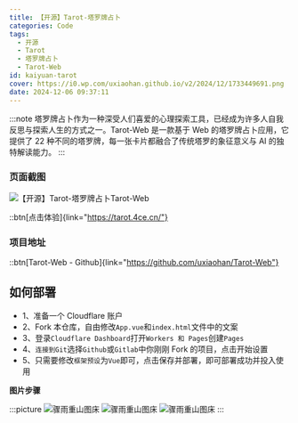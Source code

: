 ```yaml
---
title: 【开源】Tarot-塔罗牌占卜
categories: Code
tags:
  - 开源
  - Tarot
  - 塔罗牌占卜
  - Tarot-Web
id: kaiyuan-tarot
cover: https://i0.wp.com/uxiaohan.github.io/v2/2024/12/1733449691.png
date: 2024-12-06 09:37:11
---
```


:::note
塔罗牌占卜作为一种深受人们喜爱的心理探索工具，已经成为许多人自我反思与探索人生的方式之一。Tarot-Web 是一款基于 Web 的塔罗牌占卜应用，它提供了 22 种不同的塔罗牌，每一张卡片都融合了传统塔罗的象征意义与 AI 的独特解读能力。
:::

### 页面截图

![【开源】Tarot-塔罗牌占卜Tarot-Web](https://i0.wp.com/uxiaohan.github.io/v2/2024/12/1733449968.webp)

::btn[点击体验]{link="https://tarot.4ce.cn/"}

### 项目地址

::btn[Tarot-Web - Github]{link="https://github.com/uxiaohan/Tarot-Web"}

## 如何部署

- 1、准备一个 Cloudflare 账户
- 2、Fork 本仓库，自由修改`App.vue`和`index.html`文件中的文案
- 3、登录`Cloudflare Dashboard`打开`Workers 和 Pages`创建`Pages`
- 4、`连接到Git`选择`Github`或`Gitlab`中你刚刚 Fork 的项目，点击开始设置
- 5、只需要修改`框架预设`为`Vue`即可，点击保存并部署，即可部署成功并投入使用

**图片步骤**

:::picture
![骤雨重山图床](https://i0.wp.com/uxiaohan.github.io/v2/2024/07/1721640641.png)
![骤雨重山图床](https://i0.wp.com/uxiaohan.github.io/v2/2024/07/1721640649.png)
![骤雨重山图床](https://i0.wp.com/uxiaohan.github.io/v2/2024/07/1721640656.png)
:::
